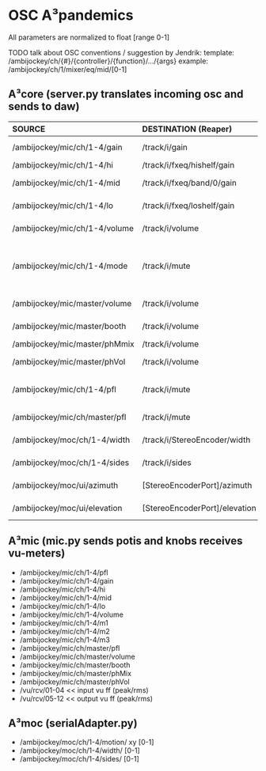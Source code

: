 # OSC A³pandemics
All parameters are normalized to float [range 0-1] 

TODO talk about OSC conventions / suggestion by Jendrik:
template: /ambijockey/ch/{#}/{controller}/{function}/.../{args}
example: /ambijockey/ch/1/mixer/eq/mid/[0-1]

## A³core (server.py translates incoming osc and sends to daw)

| SOURCE | DESTINATION (Reaper) | Description |
| :------| :------------------- | :---------- |
| /ambijockey/mic/ch/1-4/gain | /track/i/gain | Channel i gain |       
| /ambijockey/mic/ch/1-4/hi | /track/i/fxeq/hishelf/gain | Channel i hi |         
| /ambijockey/mic/ch/1-4/mid | /track/i/fxeq/band/0/gain | Channel i mid |        
| /ambijockey/mic/ch/1-4/lo | /track/i/fxeq/loshelf/gain | Channel i low |
| /ambijockey/mic/ch/1-4/volume | /track/i/volume | Channel i volume |
| /ambijockey/mic/ch/1-4/mode | /track/i/mute | Channel i mode (Mono, Stereo, Ambisonic)
| /ambijockey/mic/master/volume | /track/i/volume | Master volume |
| /ambijockey/mic/master/booth | /track/i/volume | Booth volume |
| /ambijockey/mic/master/phMmix | /track/i/volume | Phones Mix |
| /ambijockey/mic/master/phVol | /track/i/volume | Phones volume |
| /ambijockey/mic/ch/1-4/pfl | /track/i/mute | Channel i pfl (even/odd) |
| /ambijockey/mic/ch/master/pfl | /track/i/mute | Master pfl (even/odd) |
| /ambijockey/moc/ch/1-4/width | /track/i/StereoEncoder/width | Range -360|360 |
| /ambijockey/moc/ch/1-4/sides | /track/i/sides | Channel i sides |
| /ambijockey/moc/ui/azimuth | [StereoEncoderPort]/azimuth | Range -180|180 |
| /ambijockey/moc/ui/elevation | [StereoEncoderPort]/elevation | Range -180|180 |


## A³mic (mic.py sends potis and knobs receives vu-meters)
- /ambijockey/mic/ch/1-4/pfl
- /ambijockey/mic/ch/1-4/gain
- /ambijockey/mic/ch/1-4/hi
- /ambijockey/mic/ch/1-4/mid
- /ambijockey/mic/ch/1-4/lo
- /ambijockey/mic/ch/1-4/volume
- /ambijockey/mic/ch/1-4/m1
- /ambijockey/mic/ch/1-4/m2
- /ambijockey/mic/ch/1-4/m3
- /ambijockey/mic/ch/master/pfl
- /ambijockey/mic/ch/master/volume
- /ambijockey/mic/ch/master/booth
- /ambijockey/mic/ch/master/phMix
- /ambijockey/mic/ch/master/phVol
- /vu/rcv/01-04 << input vu ff (peak/rms)
- /vu/rcv/05-12 << output vu ff (peak/rms)

## A³moc (serialAdapter.py)
- /ambijockey/moc/ch/1-4/motion/ xy [0-1]
- /ambijockey/moc/ch/1-4/width/ [0-1]
- /ambijockey/moc/ch/1-4/sides/ [0-1]
